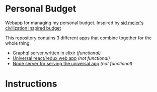 Personal Budget
===============

Webapp for managing my personal budget. Inspired by [sid meier's civilization inspired budget][inspired by]

[inspired by]: http://alexrecker.com/our-new-sid-meiers-civilization-inspired-budget/

This repository contains 3 different apps that combine together for the whole thing.

* [Graphql server written in elixir][elixir server] _(functional)_
* [Universal react/redux web app][web app] _(not functional)_
* [Node server for serving the universal app][node server] _(not functional)_

[elixir server]: https://github.com/Bockit/budget/tree/master/apps/api-server
[web app]: https://github.com/Bockit/budget/tree/master/apps/web
[node server]: https://github.com/Bockit/budget/tree/master/apps/app-server

Instructions
=============
